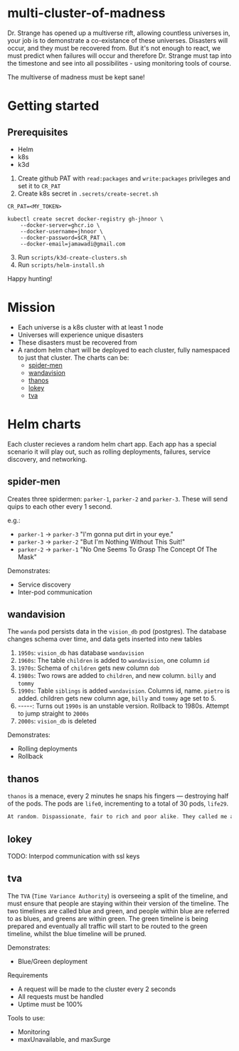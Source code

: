 # multi-cluster-of-madness

Dr. Strange has opened up a multiverse rift, allowing countless universes in, your job is to demonstrate a co-existance of these universes. Disasters will occur, and they must be recovered from. But it's not enough to react, we must predict when failures will occur and therefore Dr. Strange must tap into the timestone and see into all possibilites - using monitoring tools of course. 

The multiverse of madness must be kept sane! 

# Getting started

## Prerequisites

- Helm
- k8s
- k3d

1. Create github PAT with `read:packages` and `write:packages` privileges and set it to `CR_PAT`
2. Create k8s secret in `.secrets/create-secret.sh`
```
CR_PAT=<MY_TOKEN>

kubectl create secret docker-registry gh-jhnoor \
    --docker-server=ghcr.io \
    --docker-username=jhnoor \
    --docker-password=$CR_PAT \
    --docker-email=jamawadi@gmail.com

```
3. Run `scripts/k3d-create-clusters.sh`
4. Run `scripts/helm-install.sh`

Happy hunting!

# Mission
- Each universe is a k8s cluster with at least 1 node
- Universes will experience unique disasters
- These disasters must be recovered from
- A random helm chart will be deployed to each cluster, fully namespaced to just that cluster. The charts can be:
	- [spider-men](#spider-men)
	- [wandavision](#wandavision)
	- [thanos](#thanos)
	- [lokey](#lokey)
	- [tva](#tva) 

# Helm charts
Each cluster recieves a random helm chart app. Each app has a special scenario it will play out, such as rolling deployments, failures, service discovery, and networking.

## spider-men
Creates three spidermen: `parker-1`, `parker-2` and `parker-3`. These will send quips to each other every 1 second.

e.g.:

- `parker-1` -> `parker-3` "I'm gonna put dirt in your eye."
- `parker-3` -> `parker-2` "But I'm Nothing Without This Suit!"
- `parker-2` -> `parker-1` "No One Seems To Grasp The Concept Of The Mask"

Demonstrates:
- Service discovery
- Inter-pod communication

## wandavision
The `wanda` pod persists data in the `vision_db` pod (postgres). The database changes schema over time, and data gets inserted into new tables

1. `1950s`: `vision_db` has database `wandavision` 
2. `1960s`: The table `children` is added to `wandavision`, one column `id`
3. `1970s`: Schema of `children` gets new column `dob`
4. `1980s`: Two rows are added to `children`, and new column. `billy` and `tommy`
5. `1990s`: Table `siblings` is added `wandavision`. Columns id, name. `pietro` is added. children gets new column age, `billy` and `tommy` age set to 5. 
6. -----: Turns out `1990s` is an unstable version. Rollback to 1980s. Attempt to jump straight to `2000s`
7. `2000s`: `vision_db` is deleted

Demonstrates:
- Rolling deployments
- Rollback

## thanos
`thanos` is a menace, every 2 minutes he snaps his fingers — destroying half of the pods. The pods are `life0`, incrementing to a total of 30 pods, `life29`.
```c
At random. Dispassionate, fair to rich and poor alike. They called me a mad man. And what I predicted came to pass.
``` 
## lokey
TODO: Interpod communication with ssl keys

## tva
The `TVA` (`Time Variance Authority`) is overseeing a split of the timeline, and must ensure that people are staying within their version of the timeline. The two timelines are called blue and green, and people within blue are referred to as blues, and greens are within green. The green timeline is being prepared and eventually all traffic will start to be routed to the green timeline, whilst the blue timeline will be pruned. 

Demonstrates:
- Blue/Green deployment

Requirements
- A request will be made to the cluster every 2 seconds
- All requests must be handled
- Uptime must be 100%

Tools to use:
- Monitoring
- maxUnavailable, and maxSurge